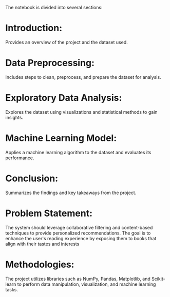
The notebook is divided into several sections:

  # Introduction: 
  Provides an overview of the project and the dataset used.
  # Data Preprocessing: 
  Includes steps to clean, preprocess, and prepare the dataset for analysis.
  # Exploratory Data Analysis: 
  Explores the dataset using visualizations and statistical methods to gain insights.
  # Machine Learning Model: 
  Applies a machine learning algorithm to the dataset and evaluates its performance.
  # Conclusion: 
  Summarizes the findings and key takeaways from the project.

# Problem Statement: 
The system should leverage collaborative filtering and content-based techniques to provide personalized recommendations. The goal is to enhance the user's reading experience by exposing them to books that align with their tastes and interests
# Methodologies: 
The project utilizes libraries such as NumPy, Pandas, Matplotlib, and Scikit-learn to perform data manipulation, visualization, and machine learning tasks.
